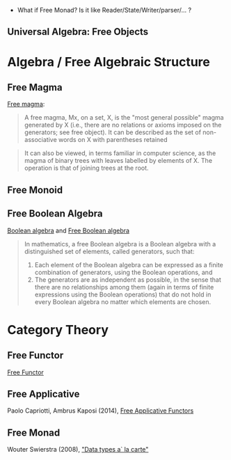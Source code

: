 - What if Free Monad? Is it like Reader/State/Writer/parser/... ?

## Universal Algebra: Free Objects

# Algebra / Free Algebraic Structure
## Free Magma
[Free magma](https://en.wikipedia.org/wiki/Magma_(algebra)#Free_magma):
> A free magma, Mx, on a set, X, is the "most general possible" magma generated by X 
> (i.e., there are no relations or axioms imposed on the generators; see free object). 
> It can be described as the set of non-associative words on X with parentheses retained

> It can also be viewed, in terms familiar in computer science, as the magma of binary 
> trees with leaves labelled by elements of X. The operation is that of joining trees at the root.

## Free Monoid

## Free Boolean Algebra
[Boolean algebra](https://en.wikipedia.org/wiki/Boolean_algebra_(structure))
and
[Free Boolean algebra](https://en.wikipedia.org/wiki/Free_Boolean_algebra)
> In mathematics, a free Boolean algebra is a Boolean algebra with a distinguished set of elements, called generators, such that:
> 1. Each element of the Boolean algebra can be expressed as a finite combination of generators, using the Boolean operations, and
> 2. The generators are as independent as possible, in the sense that there are no relationships among them (again in terms of finite expressions using the Boolean operations) that do not hold in every Boolean algebra no matter which elements are chosen.

# Category Theory
## Free Functor
[Free Functor](https://en.wikipedia.org/wiki/Free_object#Free_functor)

## Free Applicative
Paolo Capriotti, Ambrus Kaposi (2014), [Free Applicative Functors](https://arxiv.org/abs/1403.0749)

## Free Monad
Wouter Swierstra (2008), ["Data types a` la carte"](http://www.cs.ru.nl/~W.Swierstra/Publications/DataTypesALaCarte.pdf)
